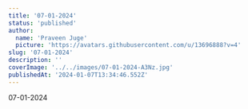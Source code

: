 ```yaml
---
title: '07-01-2024'
status: 'published'
author:
  name: 'Praveen Juge'
  picture: 'https://avatars.githubusercontent.com/u/13696888?v=4'
slug: '07-01-2024'
description: ''
coverImage: '../../images/07-01-2024-A3Nz.jpg'
publishedAt: '2024-01-07T13:34:46.552Z'
---
```


07-01-2024